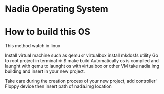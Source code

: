 # Nadia Operating System
# How to build this OS

This method watch in linux
 
Install virtual machine such as qemu or virtualbox
install mkdosfs utility
Go to root project in terminal
=> $ make build
Automatically os is compiled and launght with qemu
to launght os with virtualbox or other VM take nadia.img building and 
insert in your new project.

Take care during the creation process of your new project, add controller' Floppy device then insert path of nadia.img location

